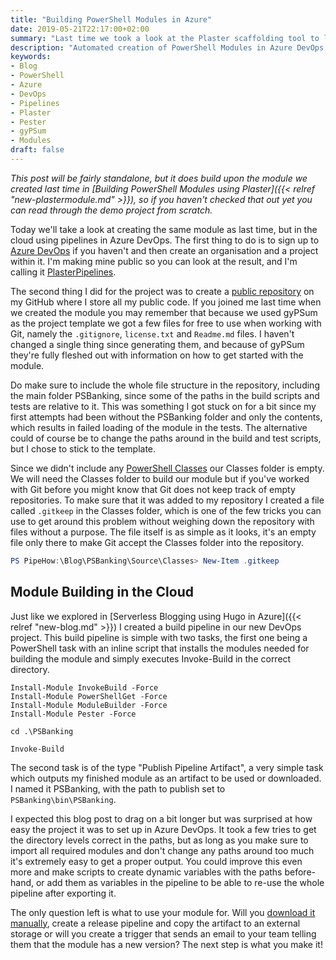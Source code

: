```yaml
---
title: "Building PowerShell Modules in Azure"
date: 2019-05-21T22:17:00+02:00
summary: "Last time we took a look at the Plaster scaffolding tool to let us have a different mindset when thinking about how to create a module in PowerShell. Today we'll be taking it to the cloud using Azure pipelines to automate the building process!"
description: "Automated creation of PowerShell Modules in Azure DevOps pipelines using Plaster and gyPSum!"
keywords:
- Blog
- PowerShell
- Azure
- DevOps
- Pipelines
- Plaster
- Pester
- gyPSum
- Modules
draft: false
---
```


*This post will be fairly standalone, but it does build upon the module we created last time in [Building PowerShell Modules using Plaster]({{< relref "new-plastermodule.md" >}}), so if you haven't checked that out yet you can read through the demo project from scratch.*

Today we'll take a look at creating the same module as last time, but in the cloud using pipelines in Azure DevOps. The first thing to do is to sign up to [Azure DevOps](https://dev.azure.com/) if you haven't and then create an organisation and a project within it. I'm making mine public so you can look at the result, and I'm calling it [PlasterPipelines](https://dev.azure.com/pipehow/PlasterPipelines).

The second thing I did for the project was to create a [public repository](https://github.com/MrEpiX/PlasterPipeline/tree/master/PSBanking) on my GitHub where I store all my public code. If you joined me last time when we created the module you may remember that because we used gyPSum as the project template we got a few files for free to use when working with Git, namely the ```.gitignore```, ```license.txt``` and ```Readme.md``` files. I haven't changed a single thing since generating them, and because of gyPSum they're fully fleshed out with information on how to get started with the module.

Do make sure to include the whole file structure in the repository, including the main folder PSBanking, since some of the paths in the build scripts and tests are relative to it. This was something I got stuck on for a bit since my first attempts had been without the PSBanking folder and only the contents, which results in failed loading of the module in the tests. The alternative could of course be to change the paths around in the build and test scripts, but I chose to stick to the template.

Since we didn't include any [PowerShell Classes](https://docs.microsoft.com/en-us/powershell/module/microsoft.powershell.core/about/about_classes) our Classes folder is empty. We will need the Classes folder to build our module but if you've worked with Git before you might know that Git does not keep track of empty repositories. To make sure that it was added to my repository I created a file called ```.gitkeep``` in the Classes folder, which is one of the few tricks you can use to get around this problem without weighing down the repository with files without a purpose. The file itself is as simple as it looks, it's an empty file only there to make Git accept the Classes folder into the repository.

```PowerShell
PS PipeHow:\Blog\PSBanking\Source\Classes> New-Item .gitkeep
```

## Module Building in the Cloud

Just like we explored in [Serverless Blogging using Hugo in Azure]({{< relref "new-blog.md" >}}) I created a build pipeline in our new DevOps project. This build pipeline is simple with two tasks, the first one being a PowerShell task with an inline script that installs the modules needed for building the module and simply executes Invoke-Build in the correct directory.

```
Install-Module InvokeBuild -Force
Install-Module PowerShellGet -Force
Install-Module ModuleBuilder -Force
Install-Module Pester -Force

cd .\PSBanking

Invoke-Build
```

The second task is of the type "Publish Pipeline Artifact", a very simple task which outputs my finished module as an artifact to be used or downloaded. I named it PSBanking, with the path to publish set to ```PSBanking\bin\PSBanking```.

I expected this blog post to drag on a bit longer but was surprised at how easy the project it was to set up in Azure DevOps. It took a few tries to get the directory levels correct in the paths, but as long as you make sure to import all required modules and don't change any paths around too much it's extremely easy to get a proper output. You could improve this even more and make scripts to create dynamic variables with the paths before-hand, or add them as variables in the pipeline to be able to re-use the whole pipeline after exporting it.

The only question left is what to use your module for. Will you [download it manually](https://dev.azure.com/pipehow/PlasterPipelines/_build/results?buildId=15&view=results), create a release pipeline and copy the artifact to an external storage or will you create a trigger that sends an email to your team telling them that the module has a new version? The next step is what you make it!